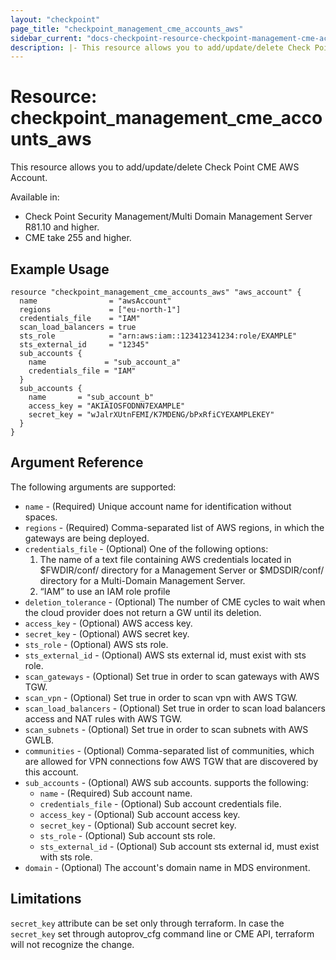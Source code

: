 ```yaml
---
layout: "checkpoint"
page_title: "checkpoint_management_cme_accounts_aws"
sidebar_current: "docs-checkpoint-resource-checkpoint-management-cme-accounts-aws"
description: |- This resource allows you to add/update/delete Check Point CME AWS Account.
---
```


# Resource: checkpoint_management_cme_accounts_aws

This resource allows you to add/update/delete Check Point CME AWS Account.

Available in:

- Check Point Security Management/Multi Domain Management Server R81.10 and higher.
- CME take 255 and higher.

## Example Usage

```hcl
resource "checkpoint_management_cme_accounts_aws" "aws_account" {
  name                = "awsAccount"
  regions             = ["eu-north-1"]
  credentials_file    = "IAM"
  scan_load_balancers = true
  sts_role            = "arn:aws:iam::123412341234:role/EXAMPLE"
  sts_external_id     = "12345"
  sub_accounts {
    name             = "sub_account_a"
    credentials_file = "IAM"
  }
  sub_accounts {
    name       = "sub_account_b"
    access_key = "AKIAIOSFODNN7EXAMPLE"
    secret_key = "wJalrXUtnFEMI/K7MDENG/bPxRfiCYEXAMPLEKEY"
  }
}
```

## Argument Reference

The following arguments are supported:

* `name` - (Required) Unique account name for identification without spaces.
* `regions` - (Required) Comma-separated list of AWS regions, in which the gateways are being deployed.
* `credentials_file` - (Optional) One of the following options:
    1. The name of a text file containing AWS credentials located in $FWDIR/conf/ directory for a Management Server or
       $MDSDIR/conf/ directory for a Multi-Domain Management Server.
    2. “IAM” to use an IAM role profile
* `deletion_tolerance` - (Optional) The number of CME cycles to wait when the cloud provider does not return a GW until
  its deletion.
* `access_key` - (Optional) AWS access key.
* `secret_key` - (Optional) AWS secret key.
* `sts_role` - (Optional) AWS sts role.
* `sts_external_id` - (Optional) AWS sts external id, must exist with sts role.
* `scan_gateways` - (Optional) Set true in order to scan gateways with AWS TGW.
* `scan_vpn` - (Optional) Set true in order to scan vpn with AWS TGW.
* `scan_load_balancers` - (Optional) Set true in order to scan load balancers access and NAT rules with AWS TGW.
* `scan_subnets` - (Optional) Set true in order to scan subnets with AWS GWLB.
* `communities` - (Optional) Comma-separated list of communities, which are allowed for VPN connections fow AWS TGW that
  are discovered by this account.
* `sub_accounts` - (Optional) AWS sub accounts. supports the following:
    * `name` - (Required) Sub account name.
    * `credentials_file` - (Optional) Sub account credentials file.
    * `access_key` - (Optional) Sub account access key.
    * `secret_key` - (Optional) Sub account secret key.
    * `sts_role` - (Optional) Sub account sts role.
    * `sts_external_id` - (Optional) Sub account sts external id, must exist with sts role.
* `domain` - (Optional) The account's domain name in MDS environment.

## Limitations

`secret_key` attribute can be set only through terraform. In case the `secret_key` set through autoprov_cfg command line
or CME API, terraform will not recognize the change.
